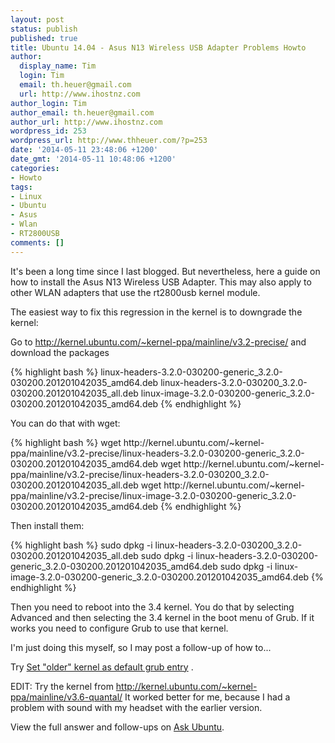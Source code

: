 ```yaml
---
layout: post
status: publish
published: true
title: Ubuntu 14.04 - Asus N13 Wireless USB Adapter Problems Howto
author:
  display_name: Tim
  login: Tim
  email: th.heuer@gmail.com
  url: http://www.ihostnz.com
author_login: Tim
author_email: th.heuer@gmail.com
author_url: http://www.ihostnz.com
wordpress_id: 253
wordpress_url: http://www.thheuer.com/?p=253
date: '2014-05-11 23:48:06 +1200'
date_gmt: '2014-05-11 10:48:06 +1200'
categories:
- Howto
tags:
- Linux
- Ubuntu
- Asus
- Wlan
- RT2800USB
comments: []
---
```

<p>It's been a long time since I last blogged. But nevertheless, here a guide on how to install the Asus N13 Wireless USB Adapter. This may also apply to other WLAN adapters that use the rt2800usb kernel module.</p>

<p>The easiest way to fix this regression in the kernel is to downgrade the kernel:</p>
<p>Go to <a href="http://kernel.ubuntu.com/~kernel-ppa/mainline/v3.2-precise/" rel="nofollow">http://kernel.ubuntu.com/~kernel-ppa/mainline/v3.2-precise/</a> and download the packages</p>
{% highlight bash %}
linux-headers-3.2.0-030200-generic_3.2.0-030200.201201042035_amd64.deb
linux-headers-3.2.0-030200_3.2.0-030200.201201042035_all.deb
linux-image-3.2.0-030200-generic_3.2.0-030200.201201042035_amd64.deb
{% endhighlight %}
<p></p>
<p>You can do that with wget:</p>
{% highlight bash %}
wget http://kernel.ubuntu.com/~kernel-ppa/mainline/v3.2-precise/linux-headers-3.2.0-030200-generic_3.2.0-030200.201201042035_amd64.deb
wget http://kernel.ubuntu.com/~kernel-ppa/mainline/v3.2-precise/linux-headers-3.2.0-030200_3.2.0-030200.201201042035_all.deb
wget http://kernel.ubuntu.com/~kernel-ppa/mainline/v3.2-precise/linux-image-3.2.0-030200-generic_3.2.0-030200.201201042035_amd64.deb
{% endhighlight %}
<p></p>
<p>Then install them:</p>
{% highlight bash %}
sudo dpkg -i linux-headers-3.2.0-030200_3.2.0-030200.201201042035_all.deb
sudo dpkg -i linux-headers-3.2.0-030200-generic_3.2.0-030200.201201042035_amd64.deb
sudo dpkg -i linux-image-3.2.0-030200-generic_3.2.0-030200.201201042035_amd64.deb
{% endhighlight %}
<p></p>
<p>Then you need to reboot into the 3.4 kernel. You do that by selecting Advanced and then selecting the 3.4 kernel in the boot menu of Grub. If it works you need to configure Grub to use that kernel.</p>
<p>I'm just doing this myself, so I may post a follow-up of how to...</p>
<p>Try <a href="http://askubuntu.com/questions/216398/set-older-kernel-as-default-grub-entry">Set "older" kernel as default grub entry</a> .</p>
<p>EDIT: Try the kernel from <a href="http://kernel.ubuntu.com/~kernel-ppa/mainline/v3.6-quantal/" rel="nofollow">http://kernel.ubuntu.com/~kernel-ppa/mainline/v3.6-quantal/</a> It worked better for me, because I had a problem with sound with my headset with the earlier version.</p>
<p>View the full answer and follow-ups on <a target="_blank" href="http://askubuntu.com/questions/196988/trying-to-install-realtek-drivers-for-asus-usb-n13-encountering-compile-make-d/464234#464234">Ask Ubuntu</a>.</p>
